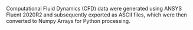 Computational Fluid Dynamics (CFD) data were generated using ANSYS Fluent 2020R2 and subsequently exported as ASCII files, which were then converted to Numpy Arrays for Python processing.
